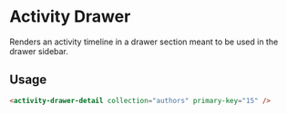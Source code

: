 # Activity Drawer

Renders an activity timeline in a drawer section meant to be used in the drawer sidebar.

## Usage

```html
<activity-drawer-detail collection="authors" primary-key="15" />
```
